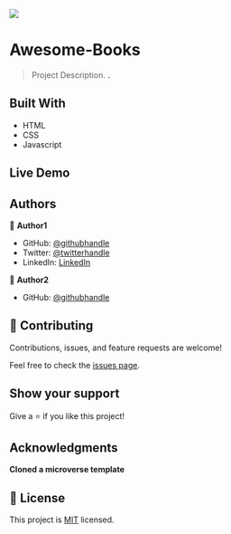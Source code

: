 ![](https://img.shields.io/badge/Microverse-blueviolet)

# Awesome-Books

> Project Description.
> **.**

## Built With

- HTML
- CSS
- Javascript

## Live Demo

## Authors

👤 **Author1**

- GitHub: [@githubhandle](https://github.com/Nyame-Wolf/)
- Twitter: [@twitterhandle](https://twitter.com/Mumenyam)
- LinkedIn: [LinkedIn](https://www.linkedin.com/in/mumenya-nyamu-web-designer-data-enthusiast/)

👤 **Author2**

- GitHub: [@githubhandle]()

## 🤝 Contributing

Contributions, issues, and feature requests are welcome!

Feel free to check the [issues page](../../issues/).

## Show your support

Give a ⭐️ if you like this project!

## Acknowledgments

**Cloned a microverse template**

## 📝 License

This project is [MIT](./MIT.md) licensed.
